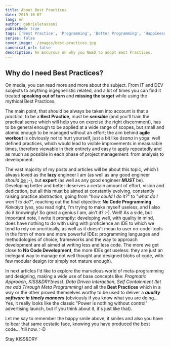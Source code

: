 ```yaml
---
title: About Best Practices
date: 2019-10-07
lang: en
author: gabrieletassoni
published: true
tags: ['Best Practice', 'Programming', 'Better Programming', 'Happiness', 'KISS', 'DRY']
series: false
cover_image: ./images/best-practices.jpg
canonical_url: false
description: An Excursus on why you NEED to adopt Best Practices.
---
```

## Why do I need Best Practices?

On media, you can read more and more about the subject. From IT and DEV subjects to anything ingegneristic related, and a lot of times you can find it treated **speaking out of turn** and **missing the target** while using the mythical Best Practices.

The main point, that should be always be taken into account is that a _practice_, to be a **Best Practice**, must be ***sensible*** (and you'll train the practical sense which will help you on exercise the right discernment), has to be general enough to be applied at a wide range of scopes, but small and atomic enough to be managed without an effort; the aim behind **agile workout** is obviously not to hurt yourself, just a bit like _āsana_ in yoga: well defined practices, which would lead to visible improvements in measurable times, therefore viewable in their entirety and easy to apply repeatedly and as much as possible in each phase of project management: from analysis to development.

The vast majority of my posts and articles will be about this topic, which I always loved as the **lazy** engineer I am (as well as any good engineer *should* [be](https://blog.codinghorror.com/how-to-become-a-better-programmer-by-not-programming/) ;-), but **expert** (as well as any good engineer ***MUST*** be).
Developing better and better deserves a certain amount of effort, vision and dedication, but all this must be aimed at constantly evolving, constantly raising practice abstraction, going from "_how could I do it?_" to "_what do I wan't to do?_", reaching out the final objective: **No Code Programming** _Kaivalya_ (yes, you read right, I'm trying to make myself useless, and I also do it knowingly! So great a genius I am, ain't it? :-). Well! As a side, but important note, I write it promptly: developing well, with quality in mind, does have nothing to do with using with proficience an IDE to which we tend to rely on uncritically, as well as it doesn't mean to user no-code-tools in the form of more and more powerful IDEs: programming languages and methodologies of choice, frameworks and the way to approach development are all aimed at writing less and less code. The more we get close to **No Code Development**, the more IDEs get useless: they are just an inelegant way to manage not well thought and designed blobs of code, with few modular design (or simply not mature enough).

In next articles I'd like to explore the marvelous world of meta-programming and designing, making a wide use of base concepts like: _Pragmatic Approach_, _KISS&DRY(ness)_, _Data Driven Interaction_, _Self Containment (let me add Through Meta Programming)_ and all the **Best Practices** which in a way or the other proved themselves worthy to be used to deliver a ***quality software in timely manners*** (obviously if you know what you are doing... Yes, it really looks like the classic "Power is nothing without control" advertising launch, but if you think about it, it's just like that).

Let me say to remember the happy smile above, it smiles and also you have to bear that same ecstatic face, knowing you have produced the best code... 'till now. :-D

Stay KISS&DRY
